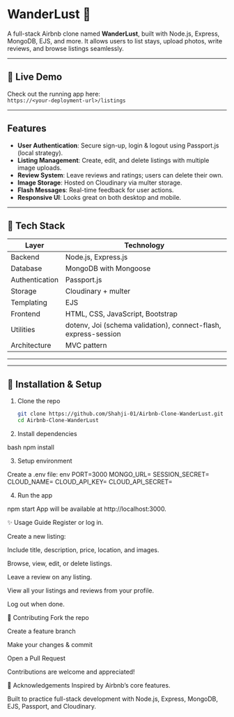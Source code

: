 # WanderLust 🧳

A full-stack Airbnb clone named **WanderLust**, built with Node.js, Express, MongoDB, EJS, and more. It allows users to list stays, upload photos, write reviews, and browse listings seamlessly.

---

## 🚀 Live Demo

Check out the running app here:  
`https://<your-deployment-url>/listings`

---

## Features

- **User Authentication**: Secure sign-up, login & logout using Passport.js (local strategy).
- **Listing Management**: Create, edit, and delete listings with multiple image uploads.
- **Review System**: Leave reviews and ratings; users can delete their own.
- **Image Storage**: Hosted on Cloudinary via multer storage.
- **Flash Messages**: Real-time feedback for user actions.
- **Responsive UI**: Looks great on both desktop and mobile.

---

## 🧰 Tech Stack

| Layer        | Technology                    |
|--------------|-------------------------------|
| Backend      | Node.js, Express.js           |
| Database     | MongoDB with Mongoose         |
| Authentication | Passport.js                |
| Storage      | Cloudinary + multer          |
| Templating   | EJS                           |
| Frontend     | HTML, CSS, JavaScript, Bootstrap |
| Utilities    | dotenv, Joi (schema validation), connect-flash, express-session |
| Architecture | MVC pattern                   |

---

---

## 🔧 Installation & Setup

1. Clone the repo

   ```bash
   git clone https://github.com/Shahji-01/Airbnb-Clone-WanderLust.git
   cd Airbnb-Clone-WanderLust

2. Install dependencies

  bash
  npm install

3. Setup environment

Create a .env file:
  env
  PORT=3000
  MONGO_URL=<Your MongoDB connection string>
  SESSION_SECRET=<Your session secret string>
  CLOUD_NAME=<Your Cloudinary cloud name>
  CLOUD_API_KEY=<Your Cloudinary API key>
  CLOUD_API_SECRET=<Your Cloudinary API secret>

4. Run the app

npm start
App will be available at http://localhost:3000.

✨ Usage Guide
Register or log in.

Create a new listing:

Include title, description, price, location, and images.

Browse, view, edit, or delete listings.

Leave a review on any listing.

View all your listings and reviews from your profile.

Log out when done.

🤝 Contributing
Fork the repo

Create a feature branch

Make your changes & commit

Open a Pull Request

Contributions are welcome and appreciated!

🙏 Acknowledgements
Inspired by Airbnb’s core features.

Built to practice full-stack development with Node.js, Express, MongoDB, EJS, Passport, and Cloudinary.
